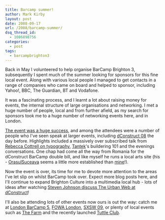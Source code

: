 ```yaml
---
title: Barcamp summer!
author: Mark Kirby
layout: post
date: 2008-09-17
url: /2008/barcamp-summer/
dsq_thread_id:
  - 1086898756
categories:
  - post
tags:
  - barcampbrighton3
---
```

Back in May I volunteered to help organise BarCamp Brighton 3, subsequently I spent much of the summer looking for sponsors for this fine local event. Along with various local people I managed to get contacts in a range of companies who came on board and helped to sponsor, including Yahoo!, BBC, The Guardian, BT and Vodafone.

It was a fascinating process, and I learnt a lot about raising money for events, the internal structure of large organisations and networking. I met a huge number of people, local and from further afield, as my search for sponsors took me to a huge number of networking events here, and in London.

[The event was a huge success][1], and among the attendees were a number of people who I've seen speak at larger events, including [dConstruct 08][2] the day before. Highlights included a massively over subscribed talk from [Rebecca Cottrell on typography][3], [Tantek][4]'s buildering 101 and the evenings conversations. One chap had come all the way from Romania for the dConstruct BarCamp double bill, and like myself he runs a local arts site (his - [OrasulSuceava][5] seems a little more established than [mine][6]!).

Now the event is over, its time for me to devote more attention to the areas I've let slip on whilst BarCamp took over. Expect more blog posts here, and I'll continue to expand Brighton Culture into a multimedia local hub - lots of ideas after watching [Steven Johnson discuss The Urban Web at dConstruct][7]!

I'll also be attending lots of other events now ours is out the way: catch me at [London BarCamp 5][8], [FOWA London][9], [SXSW 09][10], [<HEAD>][11] or plenty of local events such as [The Farm][12] and the recently launched [Tuttle Club][13].

 [1]: http://barcampbrighton.org/
 [2]: http://2008.dconstruct.org/
 [3]: http://www.rebeccacottrell.co.uk/blog/2008/09/08/notes-from-barcampbrighton3/
 [4]: http://tantek.com/
 [5]: http://orasulsuceava.ro/
 [6]: http://www.brightonculture.co.uk/
 [7]: http://2008.dconstruct.org/schedule/StevenJohnson.php
 [8]: http://barcamp.org/BarCampLondon5
 [9]: http://futureofwebapps.com/
 [10]: http://sxsw.com/
 [11]: http://www.headconference.com/
 [12]: http://www.brightonfarm.com/
 [13]: http://brightonsocialmediacafe.pbwiki.com/